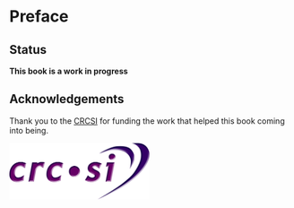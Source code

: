 # Preface

## Status

**This book is a work in progress**


## Acknowledgements

Thank you to the [CRCSI][crcsi] for funding the work that helped this book coming into being.

[<img src="images/crcsi.png" width=250px alt="CRCSI logo" />][crcsi]

[crcsi]: http://www.crcsi.com.au/
